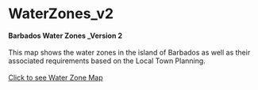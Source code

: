 # WaterZones_v2
<b>Barbados Water Zones _Version 2</b>
<br> </br>This map shows the water zones in the island of Barbados as well as their associated requirements based on the Local Town Planning.
<br> </br><a href='https://kmrg-maps.github.io/WaterZones_v2/'>Click to see Water Zone Map </a>
